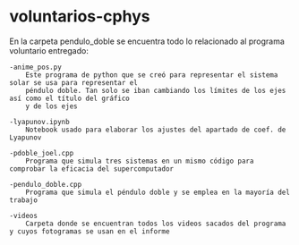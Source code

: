# voluntarios-cphys
En la carpeta pendulo_doble se encuentra todo lo relacionado al programa voluntario entregado:

    -anime_pos.py
        Este programa de python que se creó para representar el sistema solar se usa para representar el 
        péndulo doble. Tan solo se iban cambiando los límites de los ejes así como el título del gráfico
        y de los ejes
    
    -lyapunov.ipynb
        Notebook usado para elaborar los ajustes del apartado de coef. de Lyapunov

    -pdoble_joel.cpp
        Programa que simula tres sistemas en un mismo código para comprobar la eficacia del supercomputador

    -pendulo_doble.cpp
        Programa que simula el péndulo doble y se emplea en la mayoría del trabajo

    -videos
        Carpeta donde se encuentran todos los videos sacados del programa y cuyos fotogramas se usan en el informe